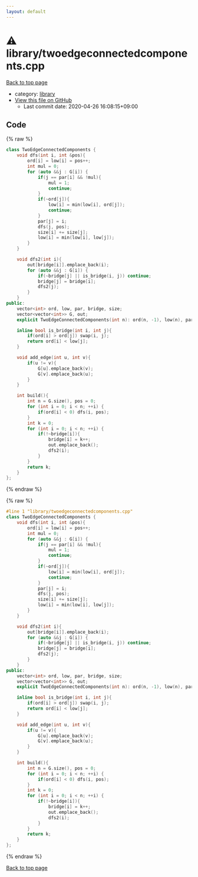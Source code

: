 ```yaml
---
layout: default
---
```


<!-- mathjax config similar to math.stackexchange -->
<script type="text/javascript" async
  src="https://cdnjs.cloudflare.com/ajax/libs/mathjax/2.7.5/MathJax.js?config=TeX-MML-AM_CHTML">
</script>
<script type="text/x-mathjax-config">
  MathJax.Hub.Config({
    TeX: { equationNumbers: { autoNumber: "AMS" }},
    tex2jax: {
      inlineMath: [ ['$','$'] ],
      processEscapes: true
    },
    "HTML-CSS": { matchFontHeight: false },
    displayAlign: "left",
    displayIndent: "2em"
  });
</script>

<script type="text/javascript" src="https://cdnjs.cloudflare.com/ajax/libs/jquery/3.4.1/jquery.min.js"></script>
<script src="https://cdn.jsdelivr.net/npm/jquery-balloon-js@1.1.2/jquery.balloon.min.js" integrity="sha256-ZEYs9VrgAeNuPvs15E39OsyOJaIkXEEt10fzxJ20+2I=" crossorigin="anonymous"></script>
<script type="text/javascript" src="../../assets/js/copy-button.js"></script>
<link rel="stylesheet" href="../../assets/css/copy-button.css" />


# :warning: library/twoedgeconnectedcomponents.cpp

<a href="../../index.html">Back to top page</a>

* category: <a href="../../index.html#d521f765a49c72507257a2620612ee96">library</a>
* <a href="{{ site.github.repository_url }}/blob/master/library/twoedgeconnectedcomponents.cpp">View this file on GitHub</a>
    - Last commit date: 2020-04-26 16:08:15+09:00




## Code

<a id="unbundled"></a>
{% raw %}
```cpp
class TwoEdgeConnectedComponents {
    void dfs(int i, int &pos){
        ord[i] = low[i] = pos++;
        int mul = 0;
        for (auto &&j : G[i]) {
            if(j == par[i] && !mul){
                mul = 1;
                continue;
            }
            if(~ord[j]){
                low[i] = min(low[i], ord[j]);
                continue;
            }
            par[j] = i;
            dfs(j, pos);
            size[i] += size[j];
            low[i] = min(low[i], low[j]);
        }
    }

    void dfs2(int i){
        out[bridge[i]].emplace_back(i);
        for (auto &&j : G[i]) {
            if(~bridge[j] || is_bridge(i, j)) continue;
            bridge[j] = bridge[i];
            dfs2(j);
        }
    }
public:
    vector<int> ord, low, par, bridge, size;
    vector<vector<int>> G, out;
    explicit TwoEdgeConnectedComponents(int n): ord(n, -1), low(n), par(n, -1), bridge(n, -1), size(n, 1), G(n){}

    inline bool is_bridge(int i, int j){
        if(ord[i] > ord[j]) swap(i, j);
        return ord[i] < low[j];
    }

    void add_edge(int u, int v){
        if(u != v){
            G[u].emplace_back(v);
            G[v].emplace_back(u);
        }
    }

    int build(){
        int n = G.size(), pos = 0;
        for (int i = 0; i < n; ++i) {
            if(ord[i] < 0) dfs(i, pos);
        }
        int k = 0;
        for (int i = 0; i < n; ++i) {
            if(!~bridge[i]){
                bridge[i] = k++;
                out.emplace_back();
                dfs2(i);
            }
        }
        return k;
    }
};

```
{% endraw %}

<a id="bundled"></a>
{% raw %}
```cpp
#line 1 "library/twoedgeconnectedcomponents.cpp"
class TwoEdgeConnectedComponents {
    void dfs(int i, int &pos){
        ord[i] = low[i] = pos++;
        int mul = 0;
        for (auto &&j : G[i]) {
            if(j == par[i] && !mul){
                mul = 1;
                continue;
            }
            if(~ord[j]){
                low[i] = min(low[i], ord[j]);
                continue;
            }
            par[j] = i;
            dfs(j, pos);
            size[i] += size[j];
            low[i] = min(low[i], low[j]);
        }
    }

    void dfs2(int i){
        out[bridge[i]].emplace_back(i);
        for (auto &&j : G[i]) {
            if(~bridge[j] || is_bridge(i, j)) continue;
            bridge[j] = bridge[i];
            dfs2(j);
        }
    }
public:
    vector<int> ord, low, par, bridge, size;
    vector<vector<int>> G, out;
    explicit TwoEdgeConnectedComponents(int n): ord(n, -1), low(n), par(n, -1), bridge(n, -1), size(n, 1), G(n){}

    inline bool is_bridge(int i, int j){
        if(ord[i] > ord[j]) swap(i, j);
        return ord[i] < low[j];
    }

    void add_edge(int u, int v){
        if(u != v){
            G[u].emplace_back(v);
            G[v].emplace_back(u);
        }
    }

    int build(){
        int n = G.size(), pos = 0;
        for (int i = 0; i < n; ++i) {
            if(ord[i] < 0) dfs(i, pos);
        }
        int k = 0;
        for (int i = 0; i < n; ++i) {
            if(!~bridge[i]){
                bridge[i] = k++;
                out.emplace_back();
                dfs2(i);
            }
        }
        return k;
    }
};

```
{% endraw %}

<a href="../../index.html">Back to top page</a>

